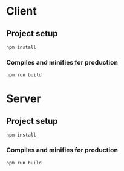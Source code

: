 # Client

## Project setup
```
npm install
```

### Compiles and minifies for production
```
npm run build
```

# Server

## Project setup
```
npm install
```

### Compiles and minifies for production
```
npm run build
```
